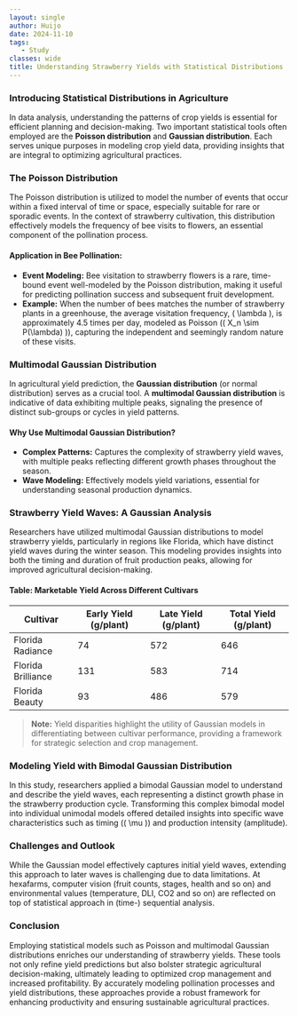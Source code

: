 ```yaml
---
layout: single
author: Huijo
date: 2024-11-10
tags:
   - Study
classes: wide
title: Understanding Strawberry Yields with Statistical Distributions
---
```

### Introducing Statistical Distributions in Agriculture

In data analysis, understanding the patterns of crop yields is essential for efficient planning and decision-making. Two important statistical tools often employed are the **Poisson distribution** and **Gaussian distribution**. Each serves unique purposes in modeling crop yield data, providing insights that are integral to optimizing agricultural practices.

### The Poisson Distribution

The Poisson distribution is utilized to model the number of events that occur within a fixed interval of time or space, especially suitable for rare or sporadic events. In the context of strawberry cultivation, this distribution effectively models the frequency of bee visits to flowers, an essential component of the pollination process.

#### Application in Bee Pollination:
- **Event Modeling:** Bee visitation to strawberry flowers is a rare, time-bound event well-modeled by the Poisson distribution, making it useful for predicting pollination success and subsequent fruit development.
- **Example:** When the number of bees matches the number of strawberry plants in a greenhouse, the average visitation frequency, \( \lambda \), is approximately 4.5 times per day, modeled as Poisson (\( X_n \sim P(\lambda) \)), capturing the independent and seemingly random nature of these visits.

### Multimodal Gaussian Distribution

In agricultural yield prediction, the **Gaussian distribution** (or normal distribution) serves as a crucial tool. A **multimodal Gaussian distribution** is indicative of data exhibiting multiple peaks, signaling the presence of distinct sub-groups or cycles in yield patterns.

#### Why Use Multimodal Gaussian Distribution?
- **Complex Patterns:** Captures the complexity of strawberry yield waves, with multiple peaks reflecting different growth phases throughout the season.
- **Wave Modeling:** Effectively models yield variations, essential for understanding seasonal production dynamics.

### Strawberry Yield Waves: A Gaussian Analysis

Researchers have utilized multimodal Gaussian distributions to model strawberry yields, particularly in regions like Florida, which have distinct yield waves during the winter season. This modeling provides insights into both the timing and duration of fruit production peaks, allowing for improved agricultural decision-making.

#### Table: Marketable Yield Across Different Cultivars

| Cultivar           | Early Yield (g/plant) | Late Yield (g/plant) | Total Yield (g/plant) |
| ------------------ | --------------------- | -------------------- | --------------------- |
| Florida Radiance   | 74                    | 572                  | 646                   |
| Florida Brilliance | 131                   | 583                  | 714                   |
| Florida Beauty     | 93                    | 486                  | 579                   |

> **Note:** Yield disparities highlight the utility of Gaussian models in differentiating between cultivar performance, providing a framework for strategic selection and crop management.

### Modeling Yield with Bimodal Gaussian Distribution

In this study, researchers applied a bimodal Gaussian model to understand and describe the yield waves, each representing a distinct growth phase in the strawberry production cycle. Transforming this complex bimodal model into individual unimodal models offered detailed insights into specific wave characteristics such as timing (\( \mu \)) and production intensity (amplitude).

### Challenges and Outlook

While the Gaussian model effectively captures initial yield waves, extending this approach to later waves is challenging due to data limitations. At hexafarms, computer vision (fruit counts, stages, health and so on) and environmental values (temperature, DLI, CO2 and so on) are reflected on top of statistical approach in (time-) sequential analysis.

### Conclusion

Employing statistical models such as Poisson and multimodal Gaussian distributions enriches our understanding of strawberry yields. These tools not only refine yield predictions but also bolster strategic agricultural decision-making, ultimately leading to optimized crop management and increased profitability. By accurately modeling pollination processes and yield distributions, these approaches provide a robust framework for enhancing productivity and ensuring sustainable agricultural practices.